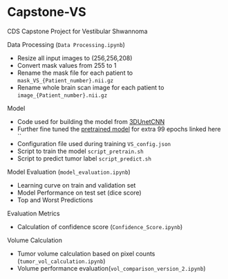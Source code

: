 # Capstone-VS
CDS Capstone Project for Vestibular Shwannoma

Data Processing (`Data Processing.ipynb`)
- Resize all input images to (256,256,208)
- Convert mask values from 255 to 1
- Rename the mask file for each patient to `mask_VS_{Patient_number}.nii.gz`
- Rename whole brain scan image for each patient to `image_{Patient_number}.nii.gz`

Model 
- Code used for building the model from [3DUnetCNN](https://github.com/ellisdg/3DUnetCNN)
- Further fine tuned the [pretrained model](https://zenodo.org/record/4289225#.YbqM2S-B2Cc) for extra 99 epochs linked here ``
- Configuration file used during training `VS_config.json`
- Script to train the model `script_pretrain.sh`
- Script to predict tumor label `script_predict.sh`


Model Evaluation (`model_evaluation.ipynb`)
- Learning curve on train and validation set 
- Model Performance on test set (dice score)
- Top and Worst Predictions

Evaluation Metrics 
- Calculation of confidence score (`Confidence_Score.ipynb`)

Volume Calculation 
- Tumor volume calculation based on pixel counts (`tumor_vol_calculation.ipynb`)
- Volume performance evaluation(`vol_comparison_version_2.ipynb`)
    

